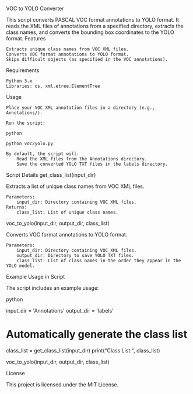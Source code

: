 VOC to YOLO Converter

This script converts PASCAL VOC format annotations to YOLO format. It reads the XML files of annotations from a specified directory, extracts the class names, and converts the bounding box coordinates to the YOLO format.
Features

    Extracts unique class names from VOC XML files.
    Converts VOC format annotations to YOLO format.
    Skips difficult objects (as specified in the VOC annotations).

Requirements

    Python 3.x
    Libraries: os, xml.etree.ElementTree

Usage

    Place your VOC XML annotation files in a directory (e.g., Annotations/).

    Run the script:

    python

    python voc2yolo.py

    By default, the script will:
        Read the XML files from the Annotations directory.
        Save the converted YOLO TXT files in the labels directory.

Script Details
get_class_list(input_dir)

Extracts a list of unique class names from VOC XML files.

    Parameters:
        input_dir: Directory containing VOC XML files.
    Returns:
        class_list: List of unique class names.

voc_to_yolo(input_dir, output_dir, class_list)

Converts VOC format annotations to YOLO format.

    Parameters:
        input_dir: Directory containing VOC XML files.
        output_dir: Directory to save YOLO TXT files.
        class_list: List of class names in the order they appear in the YOLO model.

Example Usage in Script

The script includes an example usage:

python

input_dir = 'Annotations'
output_dir = 'labels'

# Automatically generate the class list
class_list = get_class_list(input_dir)
print("Class List:", class_list)

voc_to_yolo(input_dir, output_dir, class_list)

License

This project is licensed under the MIT License.
